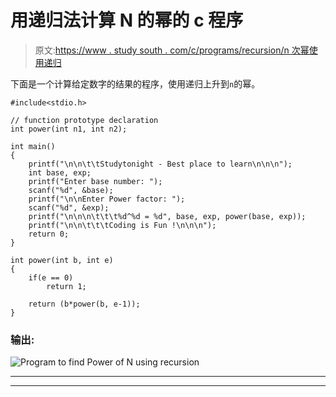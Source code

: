 # 用递归法计算 N 的幂的 c 程序

> 原文:[https://www . study south . com/c/programs/recursion/n 次幂使用递归](https://www.studytonight.com/c/programs/recursion/power-of-n-using-recursion)

下面是一个计算给定数字的结果的程序，使用递归上升到`n`的幂。

```
#include<stdio.h>

// function prototype declaration
int power(int n1, int n2);

int main()
{
    printf("\n\n\t\tStudytonight - Best place to learn\n\n\n");
    int base, exp;
    printf("Enter base number: ");
    scanf("%d", &base);
    printf("\n\nEnter Power factor: ");
    scanf("%d", &exp);
    printf("\n\n\n\t\t\t%d^%d = %d", base, exp, power(base, exp));
    printf("\n\n\t\t\tCoding is Fun !\n\n\n");
    return 0;
}

int power(int b, int e)
{
    if(e == 0)
        return 1;

    return (b*power(b, e-1));
}
```

### 输出:

![Program to find Power of N using recursion](../Images/28497feefb9911a4320ec6e1c556344b.png)

* * *

* * *